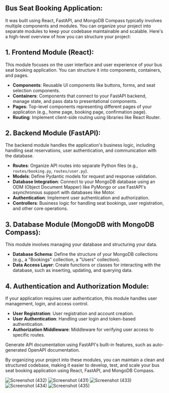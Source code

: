 ## Bus Seat Booking Application:
It was built using React, FastAPI, and MongoDB Compass typically involves multiple components and modules. You can organize your project into separate modules to keep your codebase maintainable and scalable. Here's a high-level overview of how you can structure your project:

## 1. Frontend Module (React):

   This module focuses on the user interface and user experience of your bus seat booking application. You can structure it into components, containers, and pages.

   - **Components**: Reusable UI components like buttons, forms, and seat selection components.
   - **Containers**: Components that connect to your FastAPI backend, manage state, and pass data to presentational components.
   - **Pages**: Top-level components representing different pages of your application (e.g., home page, booking page, confirmation page).
   - **Routing**: Implement client-side routing using libraries like React Router.

## 2. **Backend Module (FastAPI)**:

   The backend module handles the application's business logic, including handling seat reservations, user authentication, and communication with the database.

   - **Routes**: Organize API routes into separate Python files (e.g., `routes/booking.py`, `routes/user.py`).
   - **Models**: Define Pydantic models for request and response validation.
   - **Database Integration**: Connect to your MongoDB database using an ODM (Object Document Mapper) like PyMongo or use FastAPI's asynchronous support with databases like Motor.
   - **Authentication**: Implement user authentication and authorization.
   - **Controllers**: Business logic for handling seat bookings, user registration, and other core operations.

## 3. **Database Module (MongoDB with MongoDB Compass)**:

   This module involves managing your database and structuring your data.

   - **Database Schema**: Define the structure of your MongoDB collections (e.g., a "Bookings" collection, a "Users" collection).
   - **Data Access Layer**: Create functions or classes for interacting with the database, such as inserting, updating, and querying data.

## 4. **Authentication and Authorization Module**:

   If your application requires user authentication, this module handles user management, login, and access control.

   - **User Registration**: User registration and account creation.
   - **User Authentication**: Handling user login and token-based authentication.
   - **Authorization Middleware**: Middleware for verifying user access to specific routes.

   Generate API documentation using FastAPI's built-in features, such as auto-generated OpenAPI documentation.

By organizing your project into these modules, you can maintain a clean and structured codebase, making it easier to develop, test, and scale your bus seat booking application using React, FastAPI, and MongoDB Compass.

![Screenshot (432)](https://github.com/Aswinsrini/Bus-ticket-booking-application-frontend/assets/93860076/8301bfbf-a921-4f19-a356-f24c6662586c)
![Screenshot (431)](https://github.com/Aswinsrini/Bus-ticket-booking-application-frontend/assets/93860076/1d192b9b-95c1-463e-b5c8-0b098635a9ef) 
![Screenshot (433)](https://github.com/Aswinsrini/Bus-ticket-booking-application-frontend/assets/93860076/9e914862-6f71-4543-a656-24609c8e6d50)
![Screenshot (434)](https://github.com/Aswinsrini/Bus-ticket-booking-application-frontend/assets/93860076/1a4156ed-20b8-48e3-ae54-b2409cf5c917)
![Screenshot (435)](https://github.com/Aswinsrini/Bus-ticket-booking-application-frontend/assets/93860076/2d1806ed-f693-427b-8cf8-d326a8a01839)
